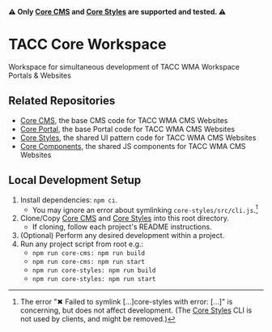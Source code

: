 **⚠ Only [Core CMS] and [Core Styles] are supported and tested. ⚠️**

# TACC Core Workspace

Workspace for simultaneous development of TACC WMA Workspace Portals & Websites

## Related Repositories

- [Core CMS], the base CMS code for TACC WMA CMS Websites
- [Core Portal], the base Portal code for TACC WMA CMS Websites
- [Core Styles], the shared UI pattern code for TACC WMA CMS Websites
- [Core Components], the shared JS components for TACC WMA CMS Websites

## Local Development Setup

1. Install dependencies: `npm ci`.
    - You may ignore an error about symlinking `core-styles/src/cli.js`.[^1]
2. Clone/Copy [Core CMS] and [Core Styles] into this root directory.
    - If cloning, follow each project's README instructions.
3. (Optional) Perform any desired development within a project.
4. Run any project script from root e.g.:
    - `npm run core-cms: npm run build`
    - `npm run core-cms: npm run start`
    - `npm run core-styles: npm run build`
    - `npm run core-styles: npm run start`

[^1]: The error "✖ Failed to symlink [...]core-styles with error: [...]" is concerning, but does not affect development. (The [Core Styles] CLI is not used by clients, and might be removed.)

<!-- Link Aliases -->

[Core CMS]: https://github.com/TACC/Core-CMS
[Core Styles]: https://github.com/TACC/tup-ui/tree/main/libs/core-styles
[Core Components]: https://github.com/TACC/tup-ui/tree/main/libs/core-components
[Core Portal]: https://github.com/TACC/Core-Portal

